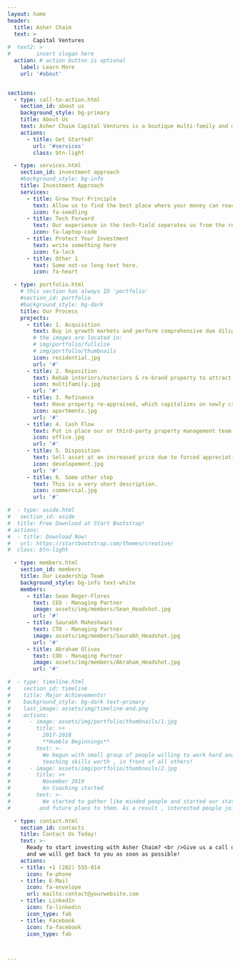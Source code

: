 ```yaml
---
layout: home
header:
  title: Asher Chaim 
  text: >
        Capital Ventures
#  text2: >
#        insert slogan here
  action: # action button is optional
    label: Learn More 
    url: '#about'


sections:
  - type: call-to-action.html
    section_id: about us
    background_style: bg-primary
    title: About Us
    text: Asher Chaim Capital Ventures is a boutique multi-family and mixed-use real estate investment & property management company with a track record of building portfolios that deliver dependable cash flow and equity upside. By pooling our capital together, along with a select group of other investors, we can offer nimble capital for real estate equity investments. Our value-add approach allows us to deliver strong returns to our investors. We target value-add multi-family and mixed use properties, and create significant equity by increasing cash flow and forcing appreciation through capital improvements. Our residents and tenants are the lifeblood of our assets. We strive to create vibrant communities where people are excited to live and work.  
    actions:
      - title: Get Started!
        url: '#services'
        class: btn-light

  - type: services.html
    section_id: investment approach
    #background_style: bg-info
    title: Investment Approach
    services:
      - title: Grow Your Principle 
        text: Allow us to find the best place where your money can reach its potential
        icon: fa-seedling
      - title: Tech Forward
        text: Our experience in the tech-field seperates us from the rest, and helps us find you the best possible investments. 
        icon: fa-laptop-code
      - title: Protect Your Investment
        text: write something here
        icon: fa-lock
      - title: Other 1
        text: Some not-so long text here.
        icon: fa-heart

  - type: portfolio.html
    # this section has always ID 'portfolio'
    #section_id: portfolio
    #background_style: bg-dark
    title: Our Process
    projects:
      - title: 1. Acquisition
        text: Buy in growth markets and perform comprehensive due diligence to increase income and valuation.
        # the images are located in:
        # img/portfolio/fullsize
        # img/portfolio/thumbnails
        icon: residential.jpg
        url: '#'
      - title: 2. Reposition
        text: Rehab interiors/exteriors & re-brand property to attract higher quality tenants and higher rents.
        icon: multifamily.jpg
        url: '#'
      - title: 3. Refinance
        text: Have property re-appraised, which capitalizes on newly created value & return a significant piece of investors capital back.
        icon: apartments.jpg
        url: '#'
      - title: 4. Cash Flow
        text: Put in place our or third-party property management team to continue daily operations, while investors enjoy a high yielding tax-efficient asset.
        icon: office.jpg
        url: '#'
      - title: 5. Disposition
        text: Sell asset at an increased price due to forced appreciation through value-add enhancements and enjoy profit.
        icon: developement.jpg
        url: '#'
      - title: 6. Some other step
        text: This is a very short description.
        icon: commercial.jpg
        url: '#'

#  - type: aside.html
#   section_id: aside
#  title: Free Download at Start Bootstrap!
# actions:
#  - title: Download Now!
#   url: https://startbootstrap.com/themes/creative/
#  class: btn-light

  - type: members.html
    section_id: members
    title: Our Leadership Team
    background_style: bg-info text-white
    members:
      - title: Sean Reger-Flores
        text: CEO - Managing Partner
        image: assets/img/members/Sean_Headshot.jpg
        url: '#'
      - title: Saurabh Maheshwari
        text: CTO - Managing Partner
        image: assets/img/members/Saurabh_Headshot.jpg
        url: '#'
      - title: Abraham Olivas
        text: COO - Managing Partner
        image: assets/img/members/Abraham_Headshot.jpg
        url: '#'

#  - type: timeline.html
#    section_id: timeline
#    title: Major Achievements!
#    background_style: bg-dark text-primary
#    last_image: assets/img/timeline-end.png
#    actions:
#      - image: assets/img/portfolio/thumbnails/1.jpg
#        title: >+
#          2017-2018
#          **Humble Beginnings**
#        text: >-
#          We begun with small group of people willing to work hard and make our
#          teaching skills worth , in front of all others!
#      - image: assets/img/portfolio/thumbnails/2.jpg
#        title: >+
#          November 2019
#          An Coaching started
#        text: >-
#          We started to gather like minded people and started our stategies
#         and future plans to them. As a result , interested people joined us!

  - type: contact.html
    section_id: contacts
    title: Contact Us Today!
    text: >-
      Ready to start investing with Asher Chaim? <br />Give us a call or send us an email
      and we will get back to you as soon as possible!
    actions:
    - title: +1 (202) 555-014
      icon: fa-phone
    - title: E-Mail
      icon: fa-envelope
      url: mailto:contact@yourwebsite.com
    - title: LinkedIn
      icon: fa-linkedin
      icon_type: fab
    - title: Facebook
      icon: fa-facebook
      icon_type: fab



---
```

